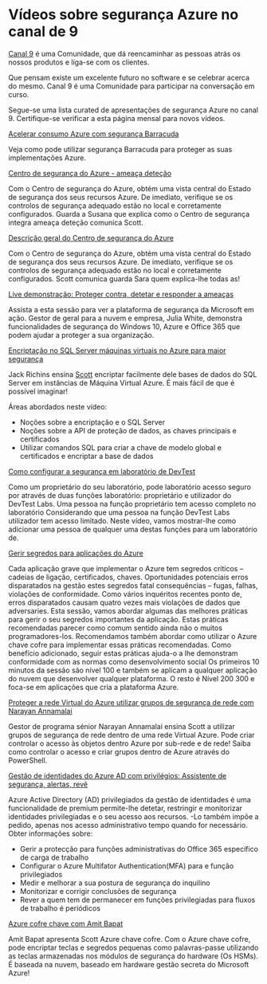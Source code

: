 <properties
   pageTitle="Vídeos sobre segurança Azure no canal 9 | Microsoft Azure"
   description="O artigo fornece uma lista das apresentações de segurança Azure curated no canal 9. Canal 9 é uma Comunidade que liga as pessoas que utilizam os nossos produtos com as pessoas atrás os nossos produtos."
   services="security"
   documentationCenter="na"
   authors="TomShinder"
   manager="MBaldwin"
   editor="TomSh"/>

<tags
   ms.service="security"
   ms.devlang="na"
   ms.topic="article"
   ms.tgt_pltfrm="na"
   ms.workload="na"
   ms.date="08/09/2016"
   ms.author="terrylan"/>

# <a name="azure-security-videos-on-channel-9"></a>Vídeos sobre segurança Azure no canal de 9

[Canal 9](https://channel9.msdn.com/) é uma Comunidade, que dá reencaminhar as pessoas atrás os nossos produtos e liga-se com os clientes.

Que pensam existe um excelente futuro no software e se celebrar acerca do mesmo. Canal 9 é uma Comunidade para participar na conversação em curso.

Segue-se uma lista curated de apresentações de segurança Azure no canal 9. Certifique-se verificar a esta página mensal para novos vídeos.

[Acelerar consumo Azure com segurança Barracuda](https://channel9.msdn.com/events/Microsoft-Azure-Marketplace-ISV-Solutions-Webinar-Series/Webinar-1-Accelerating-Azure-Consumption-with-Barracuda-Security/Webinar-1-Accelerating-Azure-Consumption-with-Barracuda-Security)

Veja como pode utilizar segurança Barracuda para proteger as suas implementações Azure.

[Centro de segurança do Azure - ameaça deteção](https://channel9.msdn.com/Shows/Azure-Friday/Azure-Security-Center-Threat-Detection)

Com o Centro de segurança do Azure, obtém uma vista central do Estado de segurança dos seus recursos Azure. De imediato, verifique se os controlos de segurança adequado estão no local e corretamente configurados. Guarda a Susana que explica como o Centro de segurança integra ameaça deteção comunica Scott.

[Descrição geral do Centro de segurança do Azure](https://channel9.msdn.com/Shows/Azure-Friday/Azure-Security-Center-Overview)

Com o Centro de segurança do Azure, obtém uma vista central do Estado de segurança dos seus recursos Azure. De imediato, verifique se os controlos de segurança adequado estão no local e corretamente configurados. Scott comunica guarda Sara quem explica-lhe todas as!

[Live demonstração: Proteger contra, detetar e responder a ameaças](https://channel9.msdn.com/events/Virtual-Security-Summit/Virtual-Security-Summit-2016/Live-Demo-Protecting-against-Detecting-and-Responding-to-Threats)

Assista a esta sessão para ver a plataforma de segurança da Microsoft em ação. Gestor de geral para a nuvem e empresa, Julia White, demonstra funcionalidades de segurança do Windows 10, Azure e Office 365 que podem ajudar a proteger a sua organização.

[Encriptação no SQL Server máquinas virtuais no Azure para maior segurança](https://channel9.msdn.com/Shows/Azure-Friday/Encryption-in-SQL-Azure-for-better-security)

Jack Richins ensina [Scott](https://channel9.msdn.com/Niners/Glucose) encriptar facilmente dele bases de dados do SQL Server em instâncias de Máquina Virtual Azure. É mais fácil de que é possível imaginar!

Áreas abordados neste vídeo:

- Noções sobre a encriptação e o SQL Server
- Noções sobre a API de proteção de dados, as chaves principais e certificados
- Utilizar comandos SQL para criar a chave de modelo global e certificados e encriptar a base de dados

[Como configurar a segurança em laboratório de DevTest](https://channel9.msdn.com/Blogs/Windows-Azure/How-to-set-security-in-your-DevTest-Lab)

Como um proprietário do seu laboratório, pode laboratório acesso seguro por através de duas funções laboratório: proprietário e utilizador do DevTest Labs. Uma pessoa na função proprietário tem acesso completo no laboratório Considerando que uma pessoa na função DevTest Labs utilizador tem acesso limitado. Neste vídeo, vamos mostrar-lhe como adicionar uma pessoa de qualquer uma destas funções para um laboratório de.

[Gerir segredos para aplicações do Azure](https://channel9.msdn.com/events/Build/2016/P456)

Cada aplicação grave que implementar o Azure tem segredos críticos – cadeias de ligação, certificados, chaves. Oportunidades potenciais erros disparatados na gestão estes segredos fatal consequências – fugas, falhas, violações de conformidade. Como vários inquéritos recentes ponto de, erros disparatados causam quatro vezes mais violações de dados que adversaries. Esta sessão, vamos abordar algumas das melhores práticas para gerir o seu segredos importantes da aplicação. Estas práticas recomendadas parecer como comum sentido ainda não o muitos programadores-los. Recomendamos também abordar como utilizar o Azure chave cofre para implementar essas práticas recomendadas. Como benefício adicionado, seguir estas práticas ajuda-o a lhe demonstram conformidade com as normas como desenvolvimento social Os primeiros 10 minutos da sessão são nível 100 e também se aplicam a qualquer aplicação do nuvem que desenvolver qualquer plataforma. O resto é Nível 200 300 e foca-se em aplicações que cria a plataforma Azure.

[Proteger a rede Virtual do Azure utilizar grupos de segurança de rede com Narayan Annamalai](https://channel9.msdn.com/Shows/Azure-Friday/Sucruing-your-Azure-Virtual-Network-using-Network-ACLs-with-Narayan-Annamalai)

Gestor de programa sénior Narayan Annamalai ensina Scott a utilizar grupos de segurança de rede dentro de uma rede Virtual Azure. Pode criar controlar o acesso às objetos dentro Azure por sub-rede e de rede! Saiba como controlar o acesso e criar grupos dentro de Azure através do PowerShell.

[Gestão de identidades do Azure AD com privilégios: Assistente de segurança, alertas, revê](https://channel9.msdn.com/Series/Azure-Active-Directory-Videos-Demos/Azure-AD-Privileged-Identity-Management-Security-Wizard-Alerts-Reviews)

Azure Active Directory (AD) privilegiados da gestão de identidades é uma funcionalidade de premium permite-lhe detetar, restringir e monitorizar identidades privilegiadas e o seu acesso aos recursos. -Lo também impõe a pedido, apenas nos acesso administrativo tempo quando for necessário. Obter informações sobre:

- Gerir a protecção para funções administrativas do Office 365 específico de carga de trabalho
- Configurar o Azure Multifator Authentication(MFA) para e função privilegiados
- Medir e melhorar a sua postura de segurança do inquilino
- Monitorizar e corrigir conclusões de segurança
- Rever a quem tem de permanecer em funções privilegiadas para fluxos de trabalho é periódicos

[Azure cofre chave com Amit Bapat](https://channel9.msdn.com/Shows/Azure-Friday/Azure-Key-Vault-with-Amit-Bapat)

Amit Bapat apresenta Scott Azure chave cofre. Com o Azure chave cofre, pode encriptar teclas e segredos pequenas como palavras-passe utilizando as teclas armazenadas nos módulos de segurança do hardware (Os HSMs). É baseada na nuvem, baseado em hardware gestão secreta do Microsoft Azure!
